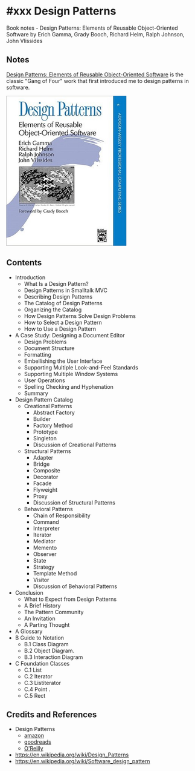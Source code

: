 # #xxx Design Patterns

Book notes - Design Patterns: Elements of Reusable Object-Oriented Software by Erich Gamma, Grady Booch, Richard Helm, Ralph Johnson, John Vlissides

## Notes

[Design Patterns: Elements of Reusable Object-Oriented Software](https://www.goodreads.com/book/show/85009.Design_Patterns)
is the classic "Gang of Four" work that first introduced me to design patterns in software.

[![cover](./assets/cover.jpg)](https://amzn.to/47mhiPE)

## Contents

* Introduction
    * What Is a Design Pattern?
    * Design Patterns in Smalltalk MVC
    * Describing Design Patterns
    * The Catalog of Design Patterns
    * Organizing the Catalog
    * How Design Patterns Solve Design Problems
    * How to Select a Design Pattern
    * How to Use a Design Pattern
* A Case Study: Designing a Document Editor
    * Design Problems
    * Document Structure
    * Formatting
    * Embellishing the User Interface
    * Supporting Multiple Look-and-Feel Standards
    * Supporting Multiple Window Systems
    * User Operations
    * Spelling Checking and Hyphenation
    * Summary
* Design Pattern Catalog
    * Creational Patterns
        * Abstract Factory
        * Builder
        * Factory Method
        * Prototype
        * Singleton
        * Discussion of Creational Patterns
    * Structural Patterns
        * Adapter
        * Bridge
        * Composite
        * Decorator
        * Facade
        * Flyweight
        * Proxy
        * Discussion of Structural Patterns
    * Behavioral Patterns
        * Chain of Responsibility
        * Command
        * Interpreter
        * Iterator
        * Mediator
        * Memento
        * Observer
        * State
        * Strategy
        * Template Method
        * Visitor
        * Discussion of Behavioral Patterns
* Conclusion
    * What to Expect from Design Patterns
    * A Brief History
    * The Pattern Community
    * An Invitation
    * A Parting Thought
* A Glossary
* B Guide to Notation
    * B.1 Class Diagram
    * B.2 Object Diagram.
    * B.3 Interaction Diagram
* C Foundation Classes
    * C.1 List
    * C.2 Iterator
    * С.3 Listiterator
    * C.4 Point .
    * C.5 Rect

## Credits and References

* Design Patterns
    * [amazon](https://amzn.to/47mhiPE)
    * [goodreads](https://www.goodreads.com/book/show/85009.Design_Patterns)
    * [O'Reilly](https://www.oreilly.com/library/view/design-patterns-elements/0201633612/)
* <https://en.wikipedia.org/wiki/Design_Patterns>
* <https://en.wikipedia.org/wiki/Software_design_pattern>
